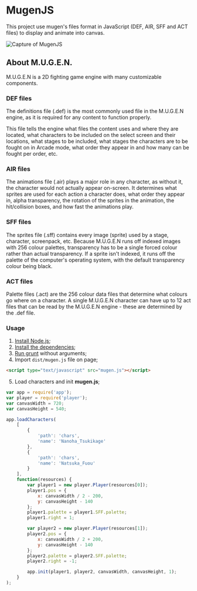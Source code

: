 # MugenJS

This project use mugen's files format in JavaScript (DEF, AIR, SFF and ACT files) to display and animate into canvas.

![Capture of MugenJS](https://mugenjs.github.io/images/mugenjs.png)

## About M.U.G.E.N.

M.U.G.E.N is a 2D fighting game engine with many customizable components.

### DEF files

The definitions file (.def) is the most commonly used file in the M.U.G.E.N engine, as it is required for any content to function properly.

This file tells the engine what files the content uses and where they are located, what characters to be included on the select screen and their locations, what stages to be included, what stages the characters are to be fought on in Arcade mode, what order they appear in and how many can be fought per order, etc. 

### AIR files

The animations file (.air) plays a major role in any character, as without it, the character would not actually appear on-screen. It determines what sprites are used for each action a character does, what order they appear in, alpha transparency, the rotation of the sprites in the animation, the hit/collision boxes, and how fast the animations play. 

### SFF files

The sprites file (.sff) contains every image (sprite) used by a stage, character, screenpack, etc. Because M.U.G.E.N runs off indexed images with 256 colour palettes, transparency has to be a single forced colour rather than actual transparency. If a sprite isn't indexed, it runs off the palette of the computer's operating system, with the default transparency colour being black. 

### ACT files

Palette files (.act) are the 256 colour data files that determine what colours go where on a character. A single M.U.G.E.N character can have up to 12 act files that can be read by the M.U.G.E.N engine - these are determined by the .def file. 

### Usage

1. [Install Node.js](https://nodejs.org/en/download/package-manager/);
2. [Install the dependencies](https://docs.npmjs.com/cli/install);
3. [Run grunt](https://gruntjs.com/getting-started) without arguments;
4. Import `dist/mugen.js` file on page;
```html
<script type="text/javascript" src="mugen.js"></script>
```
5. Load characters and init **mugen.js**;
```js
var app = require('app');
var player = require('player');
var canvasWidth = 720;
var canvasHeight = 540;

app.loadCharacters(
    [
        {
            'path': 'chars',
            'name': 'Nanoha_Tsukikage'
        },
        {
            'path': 'chars',
            'name': 'Natsuka_Fuou'
        }
    ],
    function(resources) {
        var player1 = new player.Player(resources[0]);
        player1.pos = {
            x: canvasWidth / 2 - 200,
            y: canvasHeight - 140
        };
        player1.palette = player1.SFF.palette;
        player1.right = 1;

        var player2 = new player.Player(resources[1]);
        player2.pos = {
            x: canvasWidth / 2 + 200,
            y: canvasHeight - 140
        };
        player2.palette = player2.SFF.palette;
        player2.right = -1;

        app.init(player1, player2, canvasWidth, canvasHeight, 1);
    }
);
```
